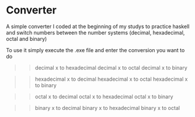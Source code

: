 # Converter

A simple converter I coded at the beginning of my studys to practice haskell and switch numbers between the number systems (decimal, hexadecimal, octal and binary)

To use it simply execute the .exe file and enter the conversion you want to do

>> decimal x to hexadecimal
>> decimal x to octal
>> decimal x to binary

>> hexadecimal x to decimal
>> hexadecimal x to octal
>> hexadecimal x to binary

>> octal x to decimal
>> octal x to hexadecimal
>> octal x to binary

>> binary x to decimal
>> binary x to hexadecimal
>> binary x to octal
